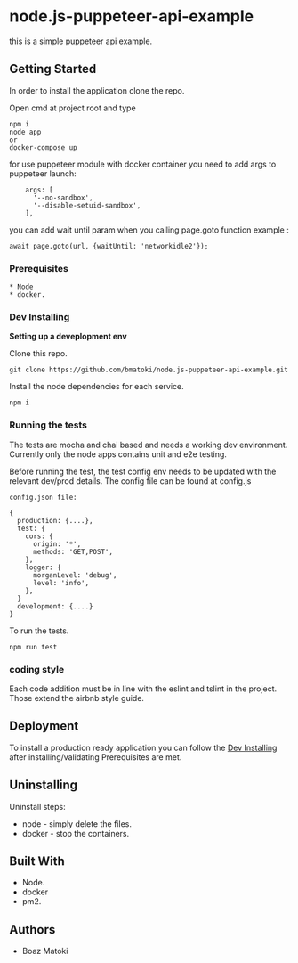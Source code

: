 # node.js-puppeteer-api-example
this is a simple puppeteer api example.


## Getting Started

In order to install the application clone the repo.

Open cmd at project root and type
```
npm i
node app
or
docker-compose up

```

for use puppeteer module with docker container you need to add args to puppeteer launch:
```
    args: [
      '--no-sandbox',
      '--disable-setuid-sandbox',
    ],
```

you can add wait until param when you calling page.goto function example :

```
await page.goto(url, {waitUntil: 'networkidle2'});
```



### Prerequisites

```
* Node
* docker.

```

### Dev Installing

**Setting up a deveplopment env**

Clone this repo.
```
git clone https://github.com/bmatoki/node.js-puppeteer-api-example.git
```

Install the node dependencies for each service.

```
npm i 

```


### Running the tests

The tests are mocha and chai based and needs a working dev environment.
Currently only the node apps contains unit and e2e testing.

Before running the test, the test config env needs to be updated with the relevant dev/prod details.
The config file can be found at config.js

```
config.json file:

{
  production: {....},
  test: {
    cors: {
      origin: '*',
      methods: 'GET,POST',
    },
    logger: {
      morganLevel: 'debug',
      level: 'info',
    },
  }
  development: {....}
}

```
To run the tests.

```
npm run test

```



### coding style 

Each code addition must be in line with the eslint and tslint in the project.
Those extend the airbnb style guide.

## Deployment

To install a production ready application you can follow the [Dev Installing](#dev-installing) after installing/validating Prerequisites are met.

## Uninstalling

Uninstall steps:
 * node - simply delete the files.
 * docker - stop the containers.


## Built With

* Node.
* docker
* pm2.


## Authors

* Boaz Matoki
